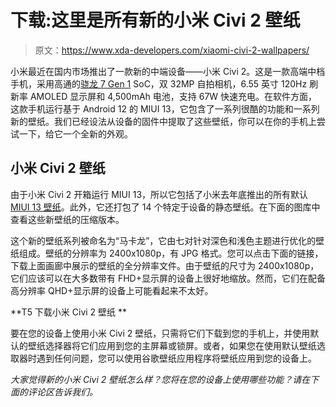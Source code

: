 # 下载:这里是所有新的小米 Civi 2 壁纸

> 原文：<https://www.xda-developers.com/xiaomi-civi-2-wallpapers/>

小米最近在国内市场推出了一款新的中端设备——小米 Civi 2。这是一款高端中档手机，采用高通的[骁龙 7 Gen 1](https://www.xda-developers.com/qualcomm-snapdragon-7-gen-1/) SoC，双 32MP 自拍相机，6.55 英寸 120Hz 刷新率 AMOLED 显示屏和 4,500mAh 电池，支持 67W 快速充电。在软件方面，这款手机运行基于 Android 12 的 MIUI 13，它包含了一系列很酷的功能和一系列新的壁纸。我们已经设法从设备的固件中提取了这些壁纸，你可以在你的手机上尝试一下，给它一个全新的外观。

## 小米 Civi 2 壁纸

由于小米 Civi 2 开箱运行 MIUI 13，所以它包括了小米去年底推出的所有默认 [MIUI 13 壁纸](https://www.xda-developers.com/download-miui-13-wallpapers/)。此外，它还打包了 14 个特定于设备的静态壁纸。在下面的图库中查看这些新壁纸的压缩版本。

这个新的壁纸系列被命名为“马卡龙”，它由七对针对深色和浅色主题进行优化的壁纸组成。壁纸的分辨率为 2400x1080p，有 JPG 格式。您可以点击下面的链接，下载上面画廊中展示的壁纸的全分辨率文件。由于壁纸的尺寸为 2400x1080p，它们应该可以在大多数带有 FHD+显示屏的设备上很好地缩放。然而，它们在配备高分辨率 QHD+显示屏的设备上可能看起来不太好。

**T5 下载小米 Civi 2 壁纸 **

要在您的设备上使用小米 Civi 2 壁纸，只需将它们下载到您的手机上，并使用默认的壁纸选择器将它们应用到您的主屏幕或锁屏。或者，如果您在使用默认壁纸选取器时遇到任何问题，您可以使用谷歌壁纸应用程序将壁纸应用到您的设备上。

*大家觉得新的小米 Civi 2 壁纸怎么样？您将在您的设备上使用哪些功能？请在下面的评论区告诉我们。*